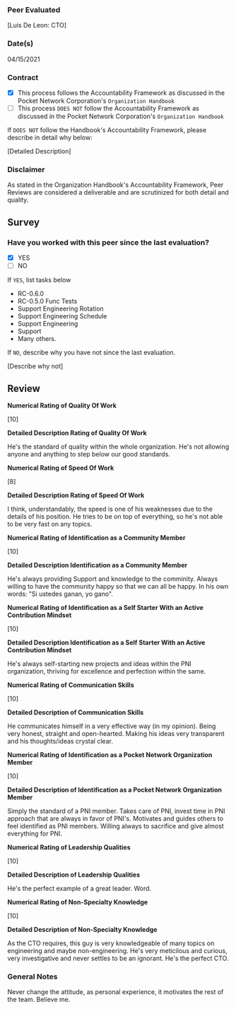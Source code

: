 ### Peer Evaluated
[Luis De Leon: CTO]
### Date(s)
04/15/2021
### Contract
- [x] This process follows the Accountability Framework as discussed in the Pocket Network Corporation's `Organization Handbook`
- [ ] This process `DOES NOT` follow the Accountability Framework as discussed in the Pocket Network Corporation's `Organization Handbook`

If `DOES NOT` follow the Handbook's Accountability Framework, please describe in detail why below:

[Detailed Description]
### Disclaimer
As stated in the Organization Handbook's Accountability Framework, Peer Reviews are considered a deliverable and are scrutinized for both detail and quality.
## Survey
### Have you worked with this peer since the last evaluation?
- [x] YES
- [ ] NO

If `YES`, list tasks below
- RC-0.6.0
- RC-0.5.0 Func Tests
- Support Engineering Rotation
- Support Engineering Schedule
- Support Engineering
- Support
- Many others.

If `NO`, describe why you have not since the last evaluation.

[Describe why not]
## Review
**Numerical Rating of Quality Of Work** 

[10]

**Detailed Description Rating of Quality Of Work** 

He's the standard of quality within the whole organization. He's not allowing anyone and anything to step below our good standards.

**Numerical Rating of Speed Of Work** 

[8]

**Detailed Description Rating of Speed Of Work** 

I think, understandably, the speed is one of his weaknesses due to the details of his position. He tries to be on top of everything, so he's not able to be very fast on any topics.

**Numerical Rating of Identification as a Community Member** 

[10]

**Detailed Description Identification as a Community Member** 

He's always providing Support and knowledge to the comminity. Always willing to have the community happy so that we can all be happy. In his own words: "Si ustedes ganan, yo gano".

**Numerical Rating of Identification as a Self Starter With an Active Contribution Mindset** 

[10]

**Detailed Description Identification as a Self Starter With an Active Contribution Mindset** 

He's always self-starting new projects and ideas within the PNI organization, thriving for excellence and perfection within the same.

**Numerical Rating of Communication Skills** 

[10]

**Detailed Description of Communication Skills** 

He communicates himself in a very effective way (in my opinion). Being very honest, straight and open-hearted. Making his ideas very transparent and his thoughts/ideas crystal clear.

**Numerical Rating of Identification as a Pocket Network Organization Member** 

[10]

**Detailed Description of Identification as a Pocket Network Organization Member** 

Simply the standard of a PNI member. Takes care of PNI, invest time in PNI approach that are always in favor of PNI's. Motivates and guides others to feel identified as PNI members. Willing always to sacrifice and give almost everything for PNI.

**Numerical Rating of Leadership Qualities** 

[10]

**Detailed Description of Leadership Qualities** 

He's the perfect example of a great leader. Word.

**Numerical Rating of Non-Specialty Knowledge** 

[10]

**Detailed Description of Non-Specialty Knowledge** 

As the CTO requires, this guy is very knowledgeable of many topics on engineering and maybe non-engineering. He's very meticilous and curious, very investigative and never settles to be an ignorant. He's the perfect CTO.

### General Notes
Never change the attitude, as personal experience, it motivates the rest of the team. Believe me.